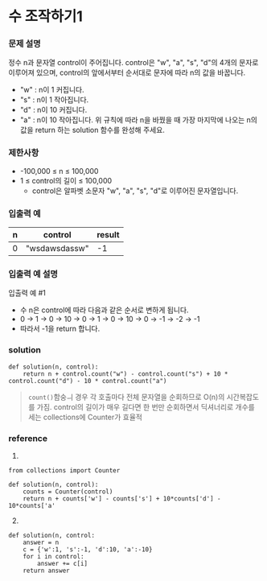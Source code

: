 # 수 조작하기1

### 문제 설명

정수 n과 문자열 control이 주어집니다. control은 "w", "a", "s", "d"의 4개의 문자로 이루어져 있으며, control의 앞에서부터 순서대로 문자에 따라 n의 값을 바꿉니다.
* "w" : n이 1 커집니다.
* "s" : n이 1 작아집니다.
* "d" : n이 10 커집니다.
* "a" : n이 10 작아집니다.
위 규칙에 따라 n을 바꿨을 때 가장 마지막에 나오는 n의 값을 return 하는 solution 함수를 완성해 주세요.

### 제한사항
* -100,000 ≤ n ≤ 100,000
* 1 ≤ control의 길이 ≤ 100,000
	* control은 알파벳 소문자 "w", "a", "s", "d"로 이루어진 문자열입니다.

### 입출력 예
|n	|control|	result|
|-|---|---|
|0	|"wsdawsdassw"|	-1|

### 입출력 예 설명
입출력 예 #1
* 수 n은 control에 따라 다음과 같은 순서로 변하게 됩니다.
* 0 → 1 → 0 → 10 → 0 → 1 → 0 → 10 → 0 → -1 → -2 → -1
* 따라서 -1을 return 합니다.

### solution
```
def solution(n, control):
    return n + control.count("w") - control.count("s") + 10 * control.count("d") - 10 * control.count("a")
```
> `count()`함숭ㅢ 경우 각 호출마다 전체 문자열을 순회하므로 O(n)의 시간복잡도를 가짐. control의 길이가 매우 길다면 한 번만 순회하면서 딕셔너리로 개수를 세는 collections에 Counter가 효율적

### reference
1) 
```
from collections import Counter

def solution(n, control):
	counts = Counter(control)
	return n + counts['w'] - counts['s'] + 10*counts['d'] - 10*counts['a' 
```

2) 
```
def solution(n, control:
	answer = n
	c = {'w':1, 's':-1, 'd':10, 'a':-10}
	for i in control:
		answer += c[i]
	return answer
```




